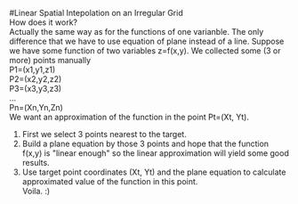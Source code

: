 #Linear Spatial Intepolation on an Irregular Grid<br>
How does it work?<br>
Actually the same way as for the functions of one varianble. The only difference that we have to use equation of plane instead of a line.
Suppose we have some function of two variables z=f(x,y). We collected some (3 or more)  points manually <br>
P1=(x1,y1,z1) <br>
P2=(x2,y2,z2)<br>
P3=(x3,y3,z3) <br>
 ... <br>
Pn=(Xn,Yn,Zn)<br>
We want an approximation of the function in the point Pt=(Xt, Yt).<br>
1. First we select 3 points nearest to the target. <br>
2. Build a plane equation by those 3 points and hope that the function f(x,y) is "linear enough" so the linear approximation will yield some good results.<br>
3. Use target point coordinates (Xt, Yt) and the plane equation to calculate approximated value of the function in this point.<br>
Voila. :)
